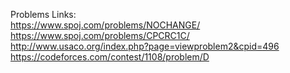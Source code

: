 Problems Links:  
https://www.spoj.com/problems/NOCHANGE/  
https://www.spoj.com/problems/CPCRC1C/  
http://www.usaco.org/index.php?page=viewproblem2&cpid=496  
https://codeforces.com/contest/1108/problem/D  
